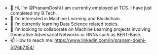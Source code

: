 - 👋 Hi, I’m @PranamDoshi
I am currently employed at TCS. I have just completed my B.Tech.
- 👀 I’m interested in Machine Learning and Blockchain.
- 🌱 I’m currently learning Data Science related topics.
- 💞️ I’m looking to collaborate on Machine Learning projects involving Generative Adversarial Networks or RNNs such as BERT-Base.
- 📫 How to reach me: https://www.linkedin.com/in/pranam-doshi-5176b7154/

<!---
PranamDoshi/PranamDoshi is a ✨ special ✨ repository because its `README.md` (this file) appears on your GitHub profile.
You can click the Preview link to take a look at your changes.
--->
